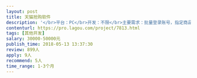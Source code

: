 ```yaml
---                
layout: post       
title: 天猫抢购软件           
description: '</br>平台：PC</br>开发：不限</br>主要需求：批量登录账号，指定商品进行抢购（并付款）</br>预期：流畅运行，功能完备，无特定UI需求</br>预算：1w-5w</br>'     
contenturl: https://pro.lagou.com/project/7813.html      
tags: [其他开发]            
salary: 30000-50000元          
publish_time: 2018-05-13 13:37:30         
review: 899人                   
apply: 9人                   
recommend: 5人                   
time_range: 1-3个月              
---                 
```

